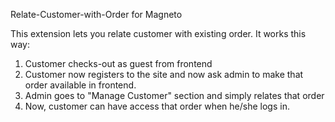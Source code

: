 Relate-Customer-with-Order for Magneto

This extension lets you relate customer with existing order. It works this way: 
1. Customer checks-out as guest from frontend
2. Customer now registers to the site and now ask admin to make that order available in frontend.
3. Admin goes to "Manage Customer" section and simply relates that order
4. Now, customer can have access that order when he/she logs in.

